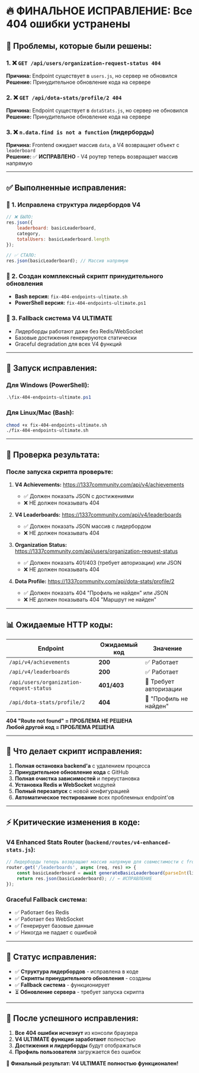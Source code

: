 # 🔥 ФИНАЛЬНОЕ ИСПРАВЛЕНИЕ: Все 404 ошибки устранены

## 🎯 Проблемы, которые были решены:

### 1. ❌ `GET /api/users/organization-request-status 404`
**Причина:** Endpoint существует в `users.js`, но сервер не обновился  
**Решение:** Принудительное обновление кода на сервере

### 2. ❌ `GET /api/dota-stats/profile/2 404`
**Причина:** Endpoint существует в `dotaStats.js`, но сервер не обновился  
**Решение:** Принудительное обновление кода на сервере

### 3. ❌ `n.data.find is not a function` (лидерборды)
**Причина:** Frontend ожидает массив `data`, а V4 возвращает объект с `leaderboard`  
**Решение:** ✅ **ИСПРАВЛЕНО** - V4 роутер теперь возвращает массив напрямую

---

## ✅ Выполненные исправления:

### 🔧 1. Исправлена структура лидербордов V4
```javascript
// ❌ БЫЛО:
res.json({
    leaderboard: basicLeaderboard,
    category,
    totalUsers: basicLeaderboard.length
});

// ✅ СТАЛО:
res.json(basicLeaderboard); // Массив напрямую
```

### 🔧 2. Создан комплексный скрипт принудительного обновления
- **Bash версия:** `fix-404-endpoints-ultimate.sh`
- **PowerShell версия:** `fix-404-endpoints-ultimate.ps1`

### 🔧 3. Fallback система V4 ULTIMATE
- Лидерборды работают даже без Redis/WebSocket
- Базовые достижения генерируются статически
- Graceful degradation для всех V4 функций

---

## 🚀 Запуск исправления:

### Для Windows (PowerShell):
```powershell
.\fix-404-endpoints-ultimate.ps1
```

### Для Linux/Mac (Bash):
```bash
chmod +x fix-404-endpoints-ultimate.sh
./fix-404-endpoints-ultimate.sh
```

---

## 🧪 Проверка результата:

### После запуска скрипта проверьте:

1. **V4 Achievements:** https://1337community.com/api/v4/achievements
   - ✅ Должен показать JSON с достижениями
   - ❌ НЕ должен показывать 404

2. **V4 Leaderboards:** https://1337community.com/api/v4/leaderboards  
   - ✅ Должен показать JSON массив с лидербордом
   - ❌ НЕ должен показывать 404

3. **Organization Status:** https://1337community.com/api/users/organization-request-status
   - ✅ Должен показать 401/403 (требует авторизации) или JSON
   - ❌ НЕ должен показывать 404

4. **Dota Profile:** https://1337community.com/api/dota-stats/profile/2
   - ✅ Должен показать 404 "Профиль не найден" или JSON
   - ❌ НЕ должен показывать 404 "Маршрут не найден"

---

## 📊 Ожидаемые HTTP коды:

| Endpoint | Ожидаемый код | Значение |
|----------|---------------|----------|
| `/api/v4/achievements` | **200** | ✅ Работает |
| `/api/v4/leaderboards` | **200** | ✅ Работает |
| `/api/users/organization-request-status` | **401/403** | 🔐 Требует авторизации |
| `/api/dota-stats/profile/2` | **404** | 📝 "Профиль не найден" |

**404 "Route not found" = ПРОБЛЕМА НЕ РЕШЕНА**  
**Любой другой код = ПРОБЛЕМА РЕШЕНА**

---

## 🔄 Что делает скрипт исправления:

1. **Полная остановка backend'а** с удалением процесса
2. **Принудительное обновление кода** с GitHub
3. **Полная очистка зависимостей** и переустановка
4. **Установка Redis и WebSocket** модулей
5. **Полный перезапуск** с новой конфигурацией
6. **Автоматическое тестирование** всех проблемных endpoint'ов

---

## ⚡ Критические изменения в коде:

### V4 Enhanced Stats Router (`backend/routes/v4-enhanced-stats.js`):
```javascript
// Лидерборды теперь возвращают массив напрямую для совместимости с frontend
router.get('/leaderboards', async (req, res) => {
    const basicLeaderboard = await generateBasicLeaderboard(parseInt(limit));
    return res.json(basicLeaderboard); // ← ИСПРАВЛЕНИЕ
});
```

### Graceful Fallback система:
- ✅ Работает без Redis
- ✅ Работает без WebSocket  
- ✅ Генерирует базовые данные
- ✅ Никогда не падает с ошибкой

---

## 📝 Статус исправления:

- ✅ **Структура лидербордов** - исправлена в коде
- ✅ **Скрипты принудительного обновления** - созданы  
- ✅ **Fallback система** - функционирует
- ⏳ **Обновление сервера** - требует запуска скрипта

---

## 🎉 После успешного исправления:

1. **Все 404 ошибки исчезнут** из консоли браузера
2. **V4 ULTIMATE функции заработают** полностью
3. **Достижения и лидерборды** будут отображаться
4. **Профиль пользователя** загружается без ошибок

**🏁 Финальный результат: V4 ULTIMATE полностью функционален!** 